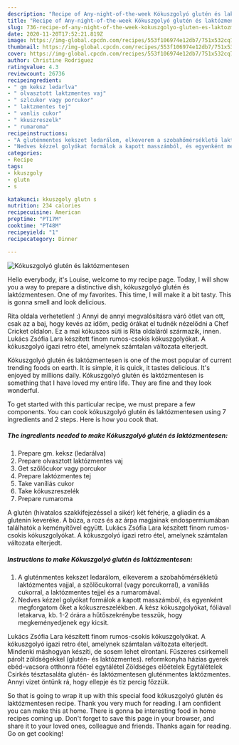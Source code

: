 ```yaml
---
description: "Recipe of Any-night-of-the-week Kókuszgolyó glutén és laktózmentesen"
title: "Recipe of Any-night-of-the-week Kókuszgolyó glutén és laktózmentesen"
slug: 736-recipe-of-any-night-of-the-week-kokuszgolyo-gluten-es-laktozmentesen
date: 2020-11-20T17:52:21.819Z
image: https://img-global.cpcdn.com/recipes/553f106974e12db7/751x532cq70/kokuszgolyo-gluten-es-laktozmentesen-recept-foto.jpg
thumbnail: https://img-global.cpcdn.com/recipes/553f106974e12db7/751x532cq70/kokuszgolyo-gluten-es-laktozmentesen-recept-foto.jpg
cover: https://img-global.cpcdn.com/recipes/553f106974e12db7/751x532cq70/kokuszgolyo-gluten-es-laktozmentesen-recept-foto.jpg
author: Christine Rodriguez
ratingvalue: 4.3
reviewcount: 26736
recipeingredient:
- " gm keksz ledarlva"
- " olvasztott laktzmentes vaj"
- " szlcukor vagy porcukor"
- " laktzmentes tej"
- " vanlis cukor"
- " kkuszreszelk"
- " rumaroma"
recipeinstructions:
- "A gluténmentes kekszet ledarálom, elkeverem a szobahőmérsékletű laktózmentes vajjal, a szőlőcukorral (vagy porcukorral), a vaníliás cukorral, a laktózmentes tejjel és a rumaromával."
- "Nedves kézzel golyókat formálok a kapott masszámból, és egyenként megforgatom őket a kókuszreszelékben. A kész kókuszgolyókat, fóliával letakarva, kb. 1-2 órára a hűtőszekrénybe tesszük, hogy megkeményedjenek egy kicsit."
categories:
- Recipe
tags:
- kkuszgoly
- glutn
- s

katakunci: kkuszgoly glutn s 
nutrition: 234 calories
recipecuisine: American
preptime: "PT17M"
cooktime: "PT48M"
recipeyield: "1"
recipecategory: Dinner

---
```



![Kókuszgolyó glutén és laktózmentesen](https://img-global.cpcdn.com/recipes/553f106974e12db7/751x532cq70/kokuszgolyo-gluten-es-laktozmentesen-recept-foto.jpg)

Hello everybody, it's Louise, welcome to my recipe page. Today, I will show you a way to prepare a distinctive dish, kókuszgolyó glutén és laktózmentesen. One of my favorites. This time, I will make it a bit tasty. This is gonna smell and look delicious.

Rita oldala verhetetlen! :) Annyi de annyi megvalósításra váró ötlet van ott, csak az a baj, hogy kevés az időm, pedig órákat el tudnék nézelődni a Chef Cricket oldalon. Ez a mai kókuszos süti is Rita oldaláról származik, innen. Lukács Zsófia Lara készített finom rumos-csokis kókuszgolyókat. A kókuszgolyó igazi retro étel, amelynek számtalan változata elterjedt.

Kókuszgolyó glutén és laktózmentesen is one of the most popular of current trending foods on earth. It is simple, it is quick, it tastes delicious. It's enjoyed by millions daily. Kókuszgolyó glutén és laktózmentesen is something that I have loved my entire life. They are fine and they look wonderful.


To get started with this particular recipe, we must prepare a few components. You can cook kókuszgolyó glutén és laktózmentesen using 7 ingredients and 2 steps. Here is how you cook that.

<!--inarticleads1-->

##### The ingredients needed to make Kókuszgolyó glutén és laktózmentesen:

1. Prepare  gm. keksz (ledarálva)
1. Prepare  olvasztott laktózmentes vaj
1. Get  szőlőcukor vagy porcukor
1. Prepare  laktózmentes tej
1. Take  vaníliás cukor
1. Take  kókuszreszelék
1. Prepare  rumaroma


A glutén (hivatalos szakkifejezéssel a sikér) két fehérje, a gliadin és a glutenin keveréke. A búza, a rozs és az árpa magjainak endospermiumában találhatók a keményítővel együtt. Lukács Zsófia Lara készített finom rumos-csokis kókuszgolyókat. A kókuszgolyó igazi retro étel, amelynek számtalan változata elterjedt. 

<!--inarticleads2-->

##### Instructions to make Kókuszgolyó glutén és laktózmentesen:

1. A gluténmentes kekszet ledarálom, elkeverem a szobahőmérsékletű laktózmentes vajjal, a szőlőcukorral (vagy porcukorral), a vaníliás cukorral, a laktózmentes tejjel és a rumaromával.
1. Nedves kézzel golyókat formálok a kapott masszámból, és egyenként megforgatom őket a kókuszreszelékben. A kész kókuszgolyókat, fóliával letakarva, kb. 1-2 órára a hűtőszekrénybe tesszük, hogy megkeményedjenek egy kicsit.


Lukács Zsófia Lara készített finom rumos-csokis kókuszgolyókat. A kókuszgolyó igazi retro étel, amelynek számtalan változata elterjedt. Mindenki máshogyan készíti, de sosem lehet elrontani. Fűszeres csirkemell párolt zöldségekkel (glutén- és laktózmentes). reformkonyha házias gyerek ebéd-vacsora otthonra főétel egytálétel Zöldséges előételek Egytálételek Csirkés tésztasaláta glutén- és laktózmentesen gluténmentes laktózmentes. Annyi vizet öntünk rá, hogy ellepje és tíz percig főzzük. 

So that is going to wrap it up with this special food kókuszgolyó glutén és laktózmentesen recipe. Thank you very much for reading. I am confident you can make this at home. There is gonna be interesting food in home recipes coming up. Don't forget to save this page in your browser, and share it to your loved ones, colleague and friends. Thanks again for reading. Go on get cooking!
